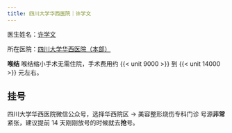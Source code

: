 ```yaml
---
title: 四川大学华西医院｜许学文
---
```


医生姓名：[许学文](https://www.haodf.com/doctor/25624.html)

所在医院：[四川大学华西医院（本部）](https://www.amap.com/place/B001C05YG2)

**喉结**
喉结缩小手术无需住院，手术费用约 {{< unit 9000 >}} 到 {{< unit 14000 >}} 元左右。

## 挂号

四川大学华西医院微信公众号，选择华西院区 → 美容整形烧伤专科门诊
号源**非常**紧张，建议提前 14 天刚刚放号的时候就去**抢**号。
